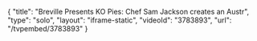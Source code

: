 {
    "title": "Breville Presents KO Pies: Chef Sam Jackson creates an Austr",
    "type": "solo",
    "layout": "iframe-static",
    "videoId": "3783893",
    "url": "\/tvpembed\/3783893"
}